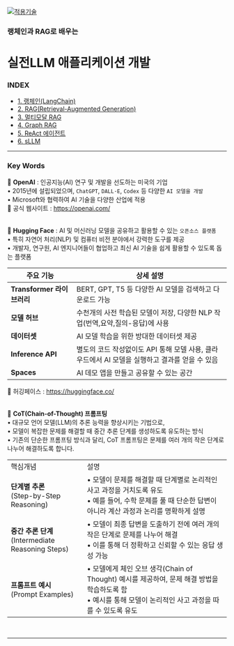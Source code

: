 [practical_llm]: https://github.com/JaceKim-TheAL/D2506_LangChain_RAG
[![적용기술](https://skillicons.dev/icons?i=ai,anaconda,py,vscode)][practical_llm]


### 랭체인과 RAG로 배우는
# 실전LLM 애플리케이션 개발

### INDEX

- [1. 랭체인(LangChain)                        ][link_01]
- [2. RAG(Retrieval-Augmented Generation)     ][link_02]
- [3. 멀티모달 RAG                             ][link_03]
- [4. Graph RAG                               ][link_04]
- [5. ReAct 에이전트                           ][link_05]
- [6. sLLM                                    ][link_06]

[nextjs15]: https://nextjs-ko.org/docs/app/building-your-application/upgrading/version-15
[link_01]: ./sect_01.md
[link_02]: ./sect_02.md
[link_03]: ./sect_03.md
[link_04]: ./sect_04.md
[link_05]: ./sect_05.md
[link_06]: ./sect_06.md

---
### Key Words

🚀 **OpenAI** 
: 인공지능(AI) 연구 및 개발을 선도하는 미국의 기업 <br/>
• 2015년에 설립되었으며, `ChatGPT`, `DALL·E`, `Codex` 등 다양한 `AI 모델을 개발`<br/>
• Microsoft와 협력하여 AI 기술을 다양한 산업에 적용<br/>
🔹 공식 웹사이트 : https://openai.com/ <br/>
<br/>

🚀 **Hugging Face**
: AI 및 머신러닝 모델을 공유하고 활용할 수 있는 `오픈소스 플랫폼`<br/>
• 특히 자연어 처리(NLP) 및 컴퓨터 비전 분야에서 강력한 도구를 제공<br/>
• 개발자, 연구원, AI 엔지니어들이 협업하고 최신 AI 기술을 쉽게 활용할 수 있도록 돕는 플랫폼<br/>

| 주요 기능    | 상세 설명  |
|-------------|----------|
| **Transformer 라이브러리**      | BERT, GPT, T5 등 다양한 AI 모델을 검색하고 다운로드 가능  |
| **모델 허브**      | 수천개의 사전 학습된 모델이 저장, 다양한 NLP 작업(번역,요약,질의-응답)에 사용  |
| **데이터셋**       | AI 모델 학습을 위한 방대한 데이터셋 제공              |
| **Inference API** | 별도의 코드 작성없이도 API 통해 모델 사용, 클라우드에서 AI 모델을 실행하고 결과를 얻을 수 있음 |
| **Spaces**        |  AI 데모 앱을 만들고 공유할 수 있는 공간              |

🔹 허깅페이스 : https://huggingface.co/ <br/>
<br/>

🚀 **CoT(Chain-of-Thought) 프롬프팅** <br/>
• 대규모 언어 모델(LLM)의 추론 능력을 향상시키는 기법으로, <br/>
• 모델이 복잡한 문제를 해결할 때 중간 추론 단계를 생성하도록 유도하는 방식 <br/>
• 기존의 단순한 프롬프팅 방식과 달리, CoT 프롬프팅은 문제를 여러 개의 작은 단계로 나누어 해결하도록 합니다.

<table>
  <tr>
    <td>핵심개념</td>
    <td>설명</td>
  </tr>
  <tr>
    <td><b>단계별 추론</b><br/>(Step-by-Step Reasoning)</td>
    <td>
      • 모델이 문제를 해결할 때 단계별로 논리적인 사고 과정을 거치도록 유도 <br/>
      • 예를 들어, 수학 문제를 풀 때 단순한 답변이 아니라 계산 과정과 논리를 명확하게 설명
    </td>
  </tr>
  <tr>
    <td><b>중간 추론 단계</b><br/>(Intermediate Reasoning Steps)</td>
    <td>
      • 모델이 최종 답변을 도출하기 전에 여러 개의 작은 단계로 문제를 나누어 해결 <br/>
      • 이를 통해 더 정확하고 신뢰할 수 있는 응답 생성 가능
    </td>
  </tr>
  <tr>
    <td><b>프롬프트 예시</b><br/>(Prompt Examples)</td>
    <td>
      • 모델에게 체인 오브 생각(Chain of Thought) 예시를 제공하여, 문제 해결 방법을 학습하도록 함 <br/>
      • 예시를 통해 모델이 논리적인 사고 과정을 따를 수 있도록 유도
    </td>
  </tr>
</table>

<br/>

---